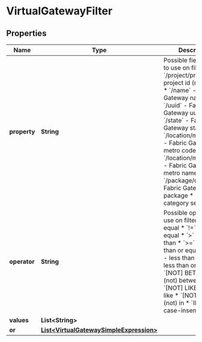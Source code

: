 

# VirtualGatewayFilter


## Properties

| Name | Type | Description | Notes |
|------------ | ------------- | ------------- | -------------|
|**property** | **String** | Possible field names to use on filters:  * &#x60;/project/projectId&#x60; - project id (mandatory)  * &#x60;/name&#x60; - Fabric Gateway name  * &#x60;/uuid&#x60; - Fabric Gateway uuid  * &#x60;/state&#x60; - Fabric Gateway status  * &#x60;/location/metroCode&#x60; - Fabric Gateway metro code  * &#x60;/location/metroName&#x60; - Fabric Gateway metro name  * &#x60;/package/code&#x60; - Fabric Gateway package  * &#x60;/_*&#x60; - all-category search  |  [optional] |
|**operator** | **String** | Possible operators to use on filters:  * &#x60;&#x3D;&#x60; - equal  * &#x60;!&#x3D;&#x60; - not equal  * &#x60;&gt;&#x60; - greater than  * &#x60;&gt;&#x3D;&#x60; - greater than or equal to  * &#x60;&lt;&#x60; - less than  * &#x60;&lt;&#x3D;&#x60; - less than or equal to  * &#x60;[NOT] BETWEEN&#x60; - (not) between  * &#x60;[NOT] LIKE&#x60; - (not) like  * &#x60;[NOT] IN&#x60; - (not) in  * &#x60;ILIKE&#x60; - case-insensitive like  |  [optional] |
|**values** | **List&lt;String&gt;** |  |  [optional] |
|**or** | [**List&lt;VirtualGatewaySimpleExpression&gt;**](VirtualGatewaySimpleExpression.md) |  |  [optional] |



